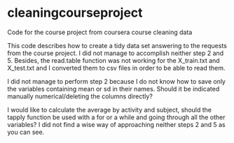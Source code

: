 cleaningcourseproject
=====================

Code for the course project from coursera course cleaning data

This code describes how to create a tidy data set answering to the requests from the course project. I did not manage to accomplish neither step 2 and 5. Besides, the read.table function was not working for the X_train.txt and X_test.txt and I converted them to csv files in order to be able to read them.

I did not manage to perform step 2 because I do not know how to save only the variables containing mean or sd in their names. Should it be indicated manually numerical/deleting the columns directly?

I would like to calculate the average by activity and subject, should the tapply function be used with a for or a while and going through all the other variables? I did not find a wise way of approaching neither steps 2 and 5 as you can see.
